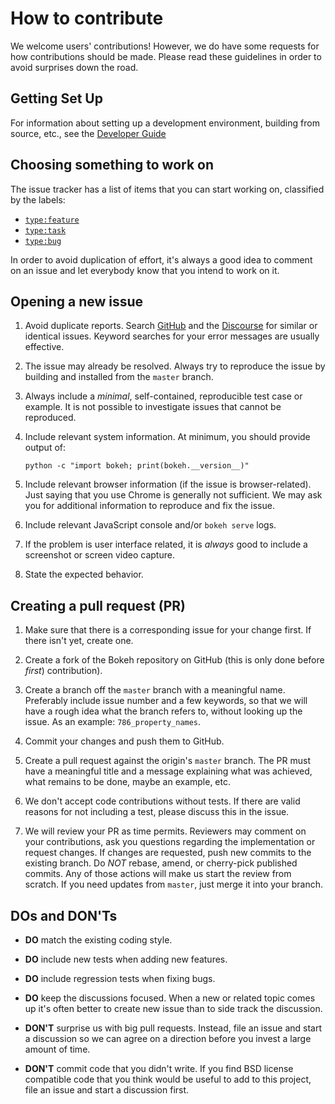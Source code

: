 # How to contribute

We welcome users' contributions! However, we do have some requests for how contributions
should be made. Please read these guidelines in order to avoid surprises down the road.

## Getting Set Up

For information about setting up a development environment, building from source, etc.,
see the [Developer Guide](https://bokeh.pydata.org/en/latest/docs/dev_guide.html)

## Choosing something to work on

The issue tracker has a list of items that you can start working on, classified by the labels:

* [`type:feature`](https://github.com/bokeh/bokeh/labels/type:%20feature)
* [`type:task`](https://github.com/bokeh/bokeh/labels/type:%20task)
* [`type:bug`](https://github.com/bokeh/bokeh/labels/type:%20bug)

In order to avoid duplication of effort, it's always a good idea to comment on an issue
and let everybody know that you intend to work on it.

## Opening a new issue

1. Avoid duplicate reports. Search [GitHub](https://github.com/bokeh/bokeh/issues) and
   the [Discourse](https://discourse.bokeh.org) for similar or identical issues. Keyword
   searches for your error messages are usually effective.

2. The issue may already be resolved. Always try to reproduce the issue by building and
   installed from the `master` branch.

3. Always include a *minimal*, self-contained, reproducible test case or example. It is not
   possible to investigate issues that cannot be reproduced.

4. Include relevant system information. At minimum, you should provide output of:

      `python -c "import bokeh; print(bokeh.__version__)"`

5. Include relevant browser information (if the issue is browser-related). Just saying that you
   use Chrome is generally not sufficient. We may ask you for additional information to
   reproduce and fix the issue.

6. Include relevant JavaScript console and/or `bokeh serve` logs.

7. If the problem is user interface related, it is *always* good to include a screenshot or
   screen video capture.

8. State the expected behavior.

## Creating a pull request (PR)

1. Make sure that there is a corresponding issue for your change first. If there isn't yet,
   create one.

2. Create a fork of the Bokeh repository on GitHub (this is only done before *first*) contribution).

3. Create a branch off the `master` branch with a meaningful name. Preferably include issue number
   and a few keywords, so that we will have a rough idea what the branch refers to, without looking
   up the issue. As an example: `786_property_names`.

4. Commit your changes and push them to GitHub.

5. Create a pull request against the origin's `master` branch. The PR must have a meaningful title
   and a message explaining what was achieved, what remains to be done, maybe an example, etc.

6. We don't accept code contributions without tests. If there are valid reasons for not including a
   test, please discuss this in the issue.

7. We will review your PR as time permits. Reviewers may comment on your contributions, ask
   you questions regarding the implementation or request changes. If changes are requested, push
   new commits to the existing branch. Do *NOT* rebase, amend, or cherry-pick published commits.
   Any of those actions will make us start the review from scratch. If you need updates from `master`,
   just merge it into your branch.

## DOs and DON'Ts

* **DO** match the existing coding style.

* **DO** include new tests when adding new features.

* **DO** include regression tests when fixing bugs.

* **DO** keep the discussions focused. When a new or related topic comes up it's often better to
  create new issue than to side track the discussion.

* **DON'T** surprise us with big pull requests. Instead, file an issue and start a discussion so we
  can agree on a direction before you invest a large amount of time.

* **DON'T** commit code that you didn't write. If you find BSD license compatible code that you
  think would be useful to add to this project, file an issue and start a discussion first.
